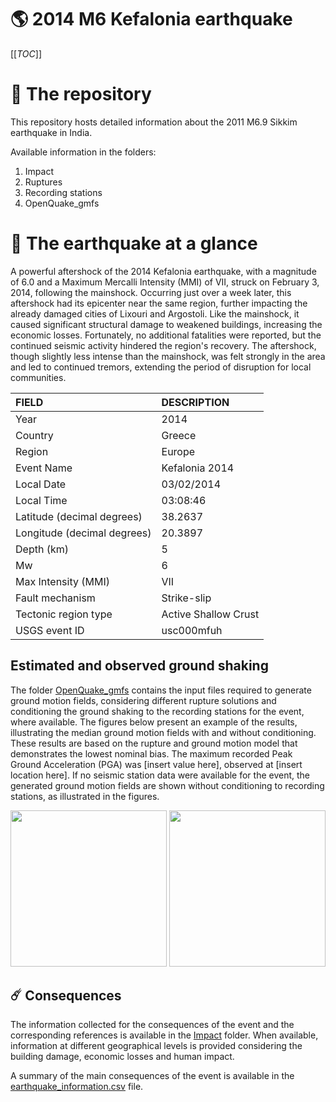 # 🌎 2014 M6 Kefalonia earthquake
[[_TOC_]]

# 📂 The repository

This repository hosts detailed information about the 2011 M6.9 Sikkim earthquake in India.

Available information in the folders:

1. Impact
2. Ruptures
3. Recording stations
4. OpenQuake_gmfs


# 🚀 The earthquake at a glance 

A powerful aftershock of the 2014 Kefalonia earthquake, with a magnitude of 6.0 and a Maximum Mercalli Intensity (MMI) of VII, struck on February 3, 2014, following the mainshock. Occurring just over a week later, this aftershock had its epicenter near the same region, further impacting the already damaged cities of Lixouri and Argostoli. Like the mainshock, it caused significant structural damage to weakened buildings, increasing the economic losses. Fortunately, no additional fatalities were reported, but the continued seismic activity hindered the region's recovery. The aftershock, though slightly less intense than the mainshock, was felt strongly in the area and led to continued tremors, extending the period of disruption for local communities.

| FIELD | DESCRIPTION |
|:------|:------------|
| Year | 2014 |
| Country | Greece |
| Region | Europe |
| Event Name | Kefalonia 2014 |
| Local Date | 03/02/2014 |
| Local Time | 03:08:46 |
| Latitude (decimal degrees) | 38.2637 |
| Longitude (decimal degrees) | 20.3897 |
| Depth (km) | 5 |
| Mw | 6 |
| Max Intensity (MMI) | VII |
| Fault mechanism | Strike-slip |
| Tectonic region type | Active Shallow Crust |
| USGS event ID | usc000mfuh |

## Estimated and observed ground shaking

The folder [OpenQuake_gmfs](./OpenQuake_gmfs/) contains the input files required to generate ground motion fields, considering different rupture solutions and conditioning the ground shaking to the recording stations for the event, where available. The figures below present an example of the results, illustrating the median ground motion fields with and without conditioning. These results are based on the rupture and ground motion model that demonstrates the lowest nominal bias. The maximum recorded Peak Ground Acceleration (PGA) was [insert value here], observed at [insert location here]. If no seismic station data were available for the event, the generated ground motion fields are shown without conditioning to recording stations, as illustrated in the figures.

<img src="./4_OpenQuake_gmfs/median_gmf_stations_none.png" height="250">
<img src="./4_OpenQuake_gmfs/median_gmf_stations_seismic.png" height="250">

## ☄️ Consequences

The information collected for the consequences of the event and the corresponding references is available in the [Impact](./Impact) folder. When available, information at different geographical levels is provided considering the building damage, economic losses and human impact.

A summary of the main consequences of the event is available in the [earthquake_information.csv](./earthquake_information.csv) file.